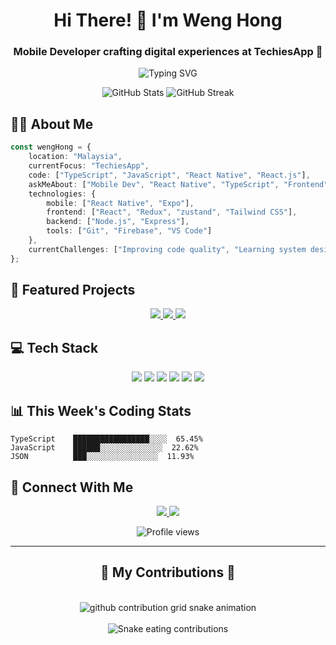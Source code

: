 <h1 align="center">Hi There! 👋 I'm Weng Hong</h1>
<h3 align="center">Mobile Developer crafting digital experiences at TechiesApp 📱</h3>

<p align="center">
  <img src="https://readme-typing-svg.herokuapp.com?font=Fira+Code&pause=1000&color=0CE82A&center=true&vCenter=true&width=435&lines=Mobile+Developer;React+Native+Enthusiast;TypeScript+Lover;Clean+Code+Advocate" alt="Typing SVG" />
</p>

<div align="center">
  <img src="https://github-readme-stats.vercel.app/api?username=Cheongwenghong&show_icons=true&theme=radical&hide_border=true" alt="GitHub Stats" />
  <img src="https://github-readme-streak-stats.herokuapp.com/?user=Cheongwenghong&theme=radical&hide_border=true" alt="GitHub Streak" />
</div>

<h2>🧑‍💻 About Me</h2>

```typescript
const wengHong = {
    location: "Malaysia",
    currentFocus: "TechiesApp",
    code: ["TypeScript", "JavaScript", "React Native", "React.js"],
    askMeAbout: ["Mobile Dev", "React Native", "TypeScript", "Frontend"],
    technologies: {
        mobile: ["React Native", "Expo"],
        frontend: ["React", "Redux", "zustand", "Tailwind CSS"],
        backend: ["Node.js", "Express"],
        tools: ["Git", "Firebase", "VS Code"]
    },
    currentChallenges: ["Improving code quality", "Learning system design"]
};
```

<h2>🚀 Featured Projects</h2>

<div align="center">
  <a href="https://github.com/TechiesApp/pet2u-app">
    <img src="https://img.shields.io/badge/🐾_Pet2u_App-Pet_Care_Platform-brightgreen?style=for-the-badge" />
  </a>
  <a href="https://github.com/TechiesApp/pet2u-driver-v2">
    <img src="https://img.shields.io/badge/🚗_Pet2u_Driver-Driver_App-blue?style=for-the-badge" />
  </a>
  <a href="https://github.com/TechiesApp/asp-flexi-benefits">
    <img src="https://img.shields.io/badge/💼_ASP_Flexi-Benefits_System-purple?style=for-the-badge" />
  </a>
</div>

<h2>💻 Tech Stack</h2>

<p align="center">
  <img src="https://img.shields.io/badge/typescript-%23007ACC.svg?style=for-the-badge&logo=typescript&logoColor=white" />
  <img src="https://img.shields.io/badge/react_native-%2320232a.svg?style=for-the-badge&logo=react&logoColor=%2361DAFB" />
  <img src="https://img.shields.io/badge/react-%2320232a.svg?style=for-the-badge&logo=react&logoColor=%2361DAFB" />
  <img src="https://img.shields.io/badge/node.js-6DA55F?style=for-the-badge&logo=node.js&logoColor=white" />
  <img src="https://img.shields.io/badge/firebase-%23039BE5.svg?style=for-the-badge&logo=firebase" />
  <img src="https://img.shields.io/badge/git-%23F05033.svg?style=for-the-badge&logo=git&logoColor=white" />
</p>

<h2>📊 This Week's Coding Stats</h2>

```text
TypeScript    █████████████████░░░░  65.45%
JavaScript    ██████░░░░░░░░░░░░░░  22.62%
JSON          ███░░░░░░░░░░░░░░░░  11.93%
```

<h2>🤝 Connect With Me</h2>

<p align="center">
  <a href="your-linkedin-url">
    <img src="https://img.shields.io/badge/LinkedIn-%230077B5.svg?style=for-the-badge&logo=linkedin&logoColor=white" />
  </a>
  <a href="mailto:your-email">
    <img src="https://img.shields.io/badge/Gmail-D14836?style=for-the-badge&logo=gmail&logoColor=white" />
  </a>
</p>

<div align="center">
  <img src="https://komarev.com/ghpvc/?username=Cheongwenghong&style=flat-square&color=blueviolet" alt="Profile views" />
</div>

---

<div align="center">
  <h2>🐍 My Contributions 🐍</h2>
  <br>
  <picture>
    <source
      media="(prefers-color-scheme: dark)"
      srcset="https://raw.githubusercontent.com/Cheongwenghong/Cheongwenghong/output/github-snake-dark.svg"
    />
    <source
      media="(prefers-color-scheme: light)"
      srcset="https://raw.githubusercontent.com/Cheongwenghong/Cheongwenghong/output/github-snake.svg"
    />
    <img
      alt="github contribution grid snake animation"
      src="https://raw.githubusercontent.com/Cheongwenghong/Cheongwenghong/output/github-snake.svg"
    />
  </picture>
  
  <br/>
  <br/>
  
  <!-- Optional: Add a fun message -->
  <img src="https://readme-typing-svg.herokuapp.com?font=Fira+Code&duration=3000&pause=1000&color=3DDC84&center=true&vCenter=true&width=435&lines=Watch+the+snake+eat+my+contributions!;🐍+Nom+nom+nom+nom+nom+nom+nom;Building+stuff+one+commit+at+a+time" alt="Snake eating contributions"/>
</div>
